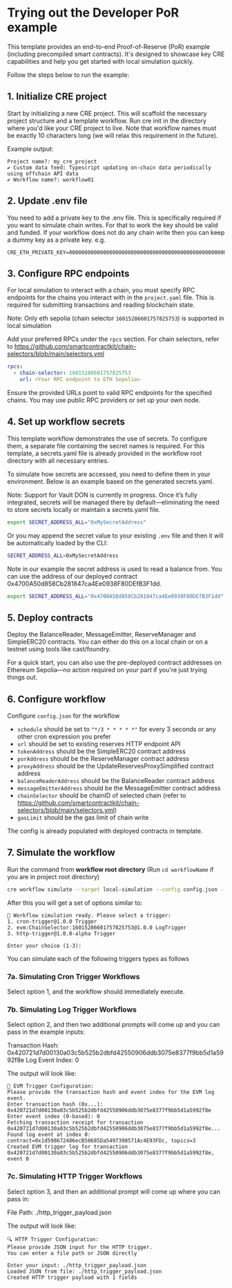 # Trying out the Developer PoR example

This template provides an end-to-end Proof-of-Reserve (PoR) example (including precompiled smart contracts). It's designed to showcase key CRE capabilities and help you get started with local simulation quickly.

Follow the steps below to run the example:

## 1. Initialize CRE project

Start by initializing a new CRE project. This will scaffold the necessary project structure and a template workflow. Run cre init in the directory where you'd like your CRE project to live. Note that workflow names must be exactly 10 characters long (we will relax this requirement in the future).

Example output:
```
Project name?: my_cre_project
✔ Custom data feed: Typescript updating on-chain data periodically using offchain API data
✔ Workflow name?: workflow01
```

## 2. Update .env file

You need to add a private key to the .env file. This is specifically required if you want to simulate chain writes. For that to work the key should be valid and funded.
If your workflow does not do any chain write then you can keep a dummy key as a private key. e.g.
```
CRE_ETH_PRIVATE_KEY=0000000000000000000000000000000000000000000000000000000000000001
```

## 3. Configure RPC endpoints

For local simulation to interact with a chain, you must specify RPC endpoints for the chains you interact with in the `project.yaml` file. This is required for submitting transactions and reading blockchain state.

Note: Only eth sepolia (chain selector `16015286601757825753`) is supported in local simulation

Add your preferred RPCs under the `rpcs` section. For chain selectors, refer to https://github.com/smartcontractkit/chain-selectors/blob/main/selectors.yml

```yaml
rpcs:
  - chain-selector: 16015286601757825753
    url: <Your RPC endpoint to ETH Sepolia>
```
Ensure the provided URLs point to valid RPC endpoints for the specified chains. You may use public RPC providers or set up your own node.

## 4. Set up workflow secrets

This template workflow demonstrates the use of secrets. To configure them, a separate file containing the secret names is required. For this template, a secrets.yaml file is already provided in the workflow root directory with all necessary entries.

To simulate how secrets are accessed, you need to define them in your environment. Below is an example based on the generated secrets.yaml.

Note: Support for Vault DON is currently in progress. Once it’s fully integrated, secrets will be managed there by default—eliminating the need to store secrets locally or maintain a secrets.yaml file.

```bash
export SECRET_ADDRESS_ALL="0xMySecretAddress"
```

Or you may append the secret value to your existing `.env` file and then it will be automatically loaded by the CLI:

```bash
SECRET_ADDRESS_ALL=0xMySecretAddress
```

Note in our example the secret address is used to read a balance from. You can use the address of our deployed contract 0x4700A50d858Cb281847ca4Ee0938F80DEfB3F1dd.

```bash
export SECRET_ADDRESS_ALL="0x4700A50d858Cb281847ca4Ee0938F80DEfB3F1dd"
```

## 5. Deploy contracts

Deploy the BalanceReader, MessageEmitter, ReserveManager and SimpleERC20 contracts. You can either do this on a local chain or on a testnet using tools like cast/foundry.

For a quick start, you can also use the pre-deployed contract addresses on Ethereum Sepolia—no action required on your part if you're just trying things out.

## 6. Configure workflow

Configure `config.json` for the workflow
- `schedule` should be set to `"*/3 * * * * *"` for every 3 seconds or any other cron expression you prefer
- `url` should be set to existing reserves HTTP endpoint API
- `tokenAddress` should be the SimpleERC20 contract address
- `porAddress` should be the ReserveManager contract address
- `proxyAddress` should be the UpdateReservesProxySimplified contract address
- `balanceReaderAddress` should be the BalanceReader contract address
- `messageEmitterAddress` should be the MessageEmitter contract address
- `chainSelector` should be chainID of selected chain (refer to https://github.com/smartcontractkit/chain-selectors/blob/main/selectors.yml)
- `gasLimit` should be the gas limit of chain write

The config is already populated with deployed contracts in template.


## 7. Simulate the workflow
Run the command from <b>workflow root directory</b> (Run `cd workflowName` if you are in project root directory)

```bash
cre workflow simulate --target local-simulation --config config.json --secrets ../secrets.yaml main.ts
```

After this you will get a set of options similar to:

```
🚀 Workflow simulation ready. Please select a trigger:
1. cron-trigger@1.0.0 Trigger
2. evm:ChainSelector:16015286601757825753@1.0.0 LogTrigger
3. http-trigger@1.0.0-alpha Trigger

Enter your choice (1-3):
```

You can simulate each of the following triggers types as follows

### 7a. Simulating Cron Trigger Workflows

Select option 1, and the workflow should immediately execute.

### 7b. Simulating Log Trigger Workflows

Select option 2, and then two additional prompts will come up and you can pass in the example inputs:

Transaction Hash: 0x420721d7d00130a03c5b525b2dbfd42550906ddb3075e8377f9bb5d1a5992f8e
Log Event Index: 0

The output will look like:
```
🔗 EVM Trigger Configuration:
Please provide the transaction hash and event index for the EVM log event.
Enter transaction hash (0x...): 0x420721d7d00130a03c5b525b2dbfd42550906ddb3075e8377f9bb5d1a5992f8e
Enter event index (0-based): 0
Fetching transaction receipt for transaction 0x420721d7d00130a03c5b525b2dbfd42550906ddb3075e8377f9bb5d1a5992f8e...
Found log event at index 0: contract=0x1d598672486ecB50685Da5497390571Ac4E93FDc, topics=3
Created EVM trigger log for transaction 0x420721d7d00130a03c5b525b2dbfd42550906ddb3075e8377f9bb5d1a5992f8e, event 0
```

### 7c. Simulating HTTP Trigger Workflows

Select option 3, and then an additional prompt will come up where you can pass in:

File Path: ./http_trigger_payload.json

The output will look like:
```
🔍 HTTP Trigger Configuration:
Please provide JSON input for the HTTP trigger.
You can enter a file path or JSON directly

Enter your input: ./http_trigger_payload.json   
Loaded JSON from file: ./http_trigger_payload.json
Created HTTP trigger payload with 1 fields
```
